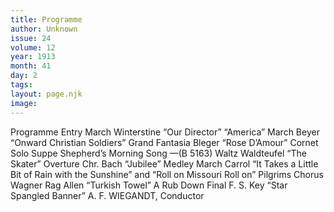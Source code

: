 ```yaml
---
title: Programme
author: Unknown
issue: 24
volume: 12
year: 1913
month: 41
day: 2
tags:
layout: page.njk
image:
---
```

Programme   Entry March Winterstine    “Our Director”    “America”    March Beyer    “Onward Christian Soldiers”   Grand Fantasia Bleger    “Rose D’Amour”    Cornet Solo Suppe    Shepherd’s Morning Song —(B 5163)    Waltz Waldteufel    “The Skater”    Overture Chr. Bach    “Jubilee”   Medley March Carrol   “It Takes a Little Bit of Rain with the Sunshine” and “Roll on Missouri Roll on”    Pilgrims Chorus Wagner    Rag Allen    “Turkish Towel” A Rub Down    Final F. S. Key    “Star Spangled Banner”   A. F. WIEGANDT, Conductor


